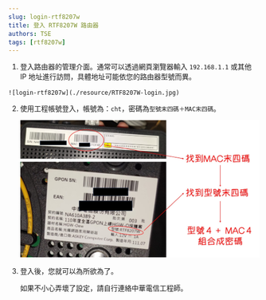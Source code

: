 ```yaml
---
slug: login-rtf8207w
title: 登入 RTF8207W 路由器
authors: TSE
tags: [rtf8207w]
---
```


1. 登入路由器的管理介面。通常可以透過網頁瀏覽器輸入 `192.168.1.1` 或其他 IP 地址進行訪問，具體地址可能依您的路由器型號而異。

<!--truncate-->

    ![login-rtf8207w](./resource/RTF8207W-login.jpg)

2. 使用工程帳號登入，帳號為：`cht`，密碼為`型號末四碼＋MAC末四碼`。

    ![password](./resource/RTF8207W.jpg)

3. 登入後，您就可以為所欲為了。

    如果不小心弄壞了設定，請自行連絡中華電信工程師。


